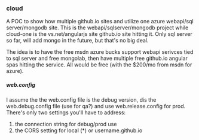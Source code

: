 ### cloud

A POC to show how multiple github.io sites and utilize one azure webapi/sql server/mongodb site. This is the webapi/sqlserver/mongodb project while cloud-one is the vs.net/angularjs site github.io site hitting it. Only sql server so far, will add mongo in the future, but that's no big deal.

The idea is to have the free msdn azure bucks support webapi serivces tied to sql server and free mongolab, then have multiple free github.io angular spas hitting the service. All would be free (with the $200/mo from msdn for azure).

##### web.config
I assume the the web.config file is the debug version, dis the web.debug.config file (use for qa?) and use web.release.config for prod. There's only two settings you'll have to address:
1. the connection string for debug/prod use
2. the CORS setting for local (*) or username.github.io


 
